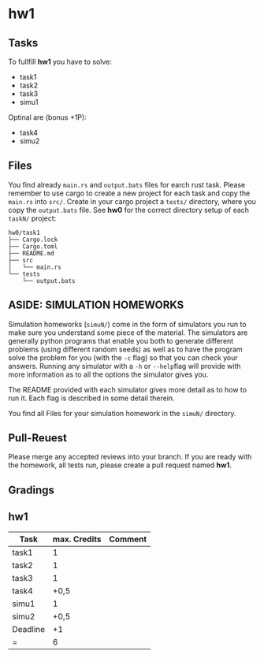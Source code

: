 # hw1

## Tasks
To fullfill **hw1** you have to solve:

- task1
- task2
- task3
- simu1

Optinal are (bonus +1P):

- task4
- simu2

## Files
You find already `main.rs` and `output.bats` files for earch rust task. Please remember to use cargo to create a new project for each task and copy the `main.rs` into `src/`. Create in your cargo project a `tests/` directory, where you copy the `output.bats` file. See **hw0** for the correct directory setup of each `taskN/` project:

```
hw0/task1
├── Cargo.lock
├── Cargo.toml
├── README.md
├── src
│   └── main.rs
└── tests
    └── output.bats
```

## ASIDE: SIMULATION HOMEWORKS

Simulation homeworks (`simuN/`) come in the form of simulators you run to
make sure you understand some piece of the material. The simulators are generally python programs that enable you both to generate different problems (using different random seeds) as well as to have the program solve the problem for you (with the `-c` flag) so that you can check your answers. Running any simulator with a `-h` or `--help`flag will provide with more information as to all the options the simulator gives you.

The README provided with each simulator gives more detail as to how to run it. Each flag is described in some detail therein.

You find all Files for your simulation homework in the `simuN/` directory.

## Pull-Reuest

Please merge any accepted reviews into your branch. If you are ready with the homework, all tests run, please create a pull request named **hw1**.

## Gradings

## hw1

| Task | max. Credits | Comment |
|---|---|---|
| task1 | 1 | |
| task2 | 1 | |
| task3 | 1 | |
| task4 | +0,5 | |
| simu1 | 1 | |
| simu2 | +0,5 | |
| Deadline | +1 | |
| = | 6 | |
